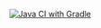 [![Java CI with Gradle](https://github.com/GrigoriyKaygorodtsev/Homework_2.1_WebInterfaceTasting/actions/workflows/gradle.yml/badge.svg)](https://github.com/GrigoriyKaygorodtsev/Homework_2.1_WebInterfaceTasting/actions/workflows/gradle.yml)
